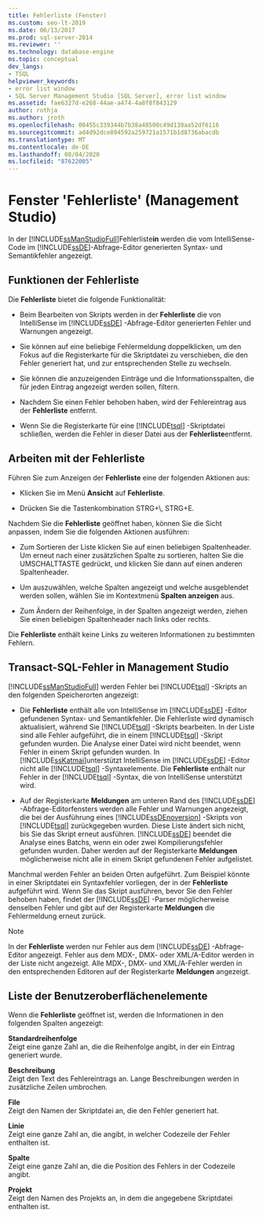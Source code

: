 ```yaml
---
title: Fehlerliste (Fenster)
ms.custom: seo-lt-2019
ms.date: 06/13/2017
ms.prod: sql-server-2014
ms.reviewer: ''
ms.technology: database-engine
ms.topic: conceptual
dev_langs:
- TSQL
helpviewer_keywords:
- error list window
- SQL Server Management Studio [SQL Server], error list window
ms.assetid: fae6327d-e268-44ae-a474-4a8f8f843129
author: rothja
ms.author: jroth
ms.openlocfilehash: 00455c339344b7b38a48500c49d139aa52df6116
ms.sourcegitcommit: ad4d92dce894592a259721a1571b1d8736abacdb
ms.translationtype: MT
ms.contentlocale: de-DE
ms.lasthandoff: 08/04/2020
ms.locfileid: "87622005"
---
```

# <a name="error-list-window-management-studio"></a>Fenster 'Fehlerliste' (Management Studio)
  In der [!INCLUDE[ssManStudioFull](../../includes/ssmanstudiofull-md.md)]Fehlerliste**in** werden die vom IntelliSense-Code im [!INCLUDE[ssDE](../../includes/ssde-md.md)]-Abfrage-Editor generierten Syntax- und Semantikfehler angezeigt.  
  
## <a name="features-of-the-error-list"></a>Funktionen der Fehlerliste  
 Die **Fehlerliste** bietet die folgende Funktionalität:  
  
-   Beim Bearbeiten von Skripts werden in der **Fehlerliste** die von IntelliSense im [!INCLUDE[ssDE](../../includes/ssde-md.md)] -Abfrage-Editor generierten Fehler und Warnungen angezeigt.  
  
-   Sie können auf eine beliebige Fehlermeldung doppelklicken, um den Fokus auf die Registerkarte für die Skriptdatei zu verschieben, die den Fehler generiert hat, und zur entsprechenden Stelle zu wechseln.  
  
-   Sie können die anzuzeigenden Einträge und die Informationsspalten, die für jeden Eintrag angezeigt werden sollen, filtern.  
  
-   Nachdem Sie einen Fehler behoben haben, wird der Fehlereintrag aus der **Fehlerliste** entfernt.  
  
-   Wenn Sie die Registerkarte für eine [!INCLUDE[tsql](../../includes/tsql-md.md)] -Skriptdatei schließen, werden die Fehler in dieser Datei aus der **Fehlerliste**entfernt.  
  
## <a name="working-with-the-error-list"></a>Arbeiten mit der Fehlerliste  
 Führen Sie zum Anzeigen der **Fehlerliste** eine der folgenden Aktionen aus:  
  
-   Klicken Sie im Menü **Ansicht** auf **Fehlerliste**.  
  
-   Drücken Sie die Tastenkombination STRG+\\, STRG+E.  
  
 Nachdem Sie die **Fehlerliste** geöffnet haben, können Sie die Sicht anpassen, indem Sie die folgenden Aktionen ausführen:  
  
-   Zum Sortieren der Liste klicken Sie auf einen beliebigen Spaltenheader. Um erneut nach einer zusätzlichen Spalte zu sortieren, halten Sie die UMSCHALTTASTE gedrückt, und klicken Sie dann auf einen anderen Spaltenheader.  
  
-   Um auszuwählen, welche Spalten angezeigt und welche ausgeblendet werden sollen, wählen Sie im Kontextmenü **Spalten anzeigen** aus.  
  
-   Zum Ändern der Reihenfolge, in der Spalten angezeigt werden, ziehen Sie einen beliebigen Spaltenheader nach links oder rechts.  
  
 Die **Fehlerliste** enthält keine Links zu weiteren Informationen zu bestimmten Fehlern.  
  
## <a name="transact-sql-errors-in-management-studio"></a>Transact-SQL-Fehler in Management Studio  
 [!INCLUDE[ssManStudioFull](../../includes/ssmanstudiofull-md.md)] werden Fehler bei [!INCLUDE[tsql](../../includes/tsql-md.md)] -Skripts an den folgenden Speicherorten angezeigt:  
  
-   Die **Fehlerliste** enthält alle von IntelliSense im [!INCLUDE[ssDE](../../includes/ssde-md.md)] -Editor gefundenen Syntax- und Semantikfehler. Die Fehlerliste wird dynamisch aktualisiert, während Sie [!INCLUDE[tsql](../../includes/tsql-md.md)] -Skripts bearbeiten. In der Liste sind alle Fehler aufgeführt, die in einem [!INCLUDE[tsql](../../includes/tsql-md.md)] -Skript gefunden wurden. Die Analyse einer Datei wird nicht beendet, wenn Fehler in einem Skript gefunden wurden. In [!INCLUDE[ssKatmai](../../includes/sskatmai-md.md)]unterstützt IntelliSense im [!INCLUDE[ssDE](../../includes/ssde-md.md)] -Editor nicht alle [!INCLUDE[tsql](../../includes/tsql-md.md)] -Syntaxelemente. Die **Fehlerliste** enthält nur Fehler in der [!INCLUDE[tsql](../../includes/tsql-md.md)] -Syntax, die von IntelliSense unterstützt wird.  
  
-   Auf der Registerkarte **Meldungen** am unteren Rand des [!INCLUDE[ssDE](../../includes/ssde-md.md)] -Abfrage-Editorfensters werden alle Fehler und Warnungen angezeigt, die bei der Ausführung eines [!INCLUDE[ssDEnoversion](../../includes/ssdenoversion-md.md)] -Skripts von [!INCLUDE[tsql](../../includes/tsql-md.md)] zurückgegeben wurden. Diese Liste ändert sich nicht, bis Sie das Skript erneut ausführen. [!INCLUDE[ssDE](../../includes/ssde-md.md)] beendet die Analyse eines Batchs, wenn ein oder zwei Kompilierungsfehler gefunden wurden. Daher werden auf der Registerkarte **Meldungen** möglicherweise nicht alle in einem Skript gefundenen Fehler aufgelistet.  
  
 Manchmal werden Fehler an beiden Orten aufgeführt. Zum Beispiel könnte in einer Skriptdatei ein Syntaxfehler vorliegen, der in der **Fehlerliste** aufgeführt wird. Wenn Sie das Skript ausführen, bevor Sie den Fehler behoben haben, findet der [!INCLUDE[ssDE](../../includes/ssde-md.md)] -Parser möglicherweise denselben Fehler und gibt auf der Registerkarte **Meldungen** die Fehlermeldung erneut zurück.  
  
> [!NOTE]  
>  In der **Fehlerliste** werden nur Fehler aus dem [!INCLUDE[ssDE](../../includes/ssde-md.md)] -Abfrage-Editor angezeigt. Fehler aus dem MDX-, DMX- oder XML/A-Editor werden in der Liste nicht angezeigt. Alle MDX-, DMX- und XML/A-Fehler werden in den entsprechenden Editoren auf der Registerkarte **Meldungen** angezeigt.  
  
## <a name="ui-element-list"></a>Liste der Benutzeroberflächenelemente  
 Wenn die **Fehlerliste** geöffnet ist, werden die Informationen in den folgenden Spalten angezeigt:  
  
 **Standardreihenfolge**  
 Zeigt eine ganze Zahl an, die die Reihenfolge angibt, in der ein Eintrag generiert wurde.  
  
 **Beschreibung**  
 Zeigt den Text des Fehlereintrags an. Lange Beschreibungen werden in zusätzliche Zeilen umbrochen.  
  
 **File**  
 Zeigt den Namen der Skriptdatei an, die den Fehler generiert hat.  
  
 **Linie**  
 Zeigt eine ganze Zahl an, die angibt, in welcher Codezeile der Fehler enthalten ist.  
  
 **Spalte**  
 Zeigt eine ganze Zahl an, die die Position des Fehlers in der Codezeile angibt.  
  
 **Projekt**  
 Zeigt den Namen des Projekts an, in dem die angegebene Skriptdatei enthalten ist.  
